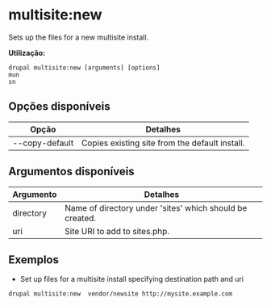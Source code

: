 # multisite:new
Sets up the files for a new multisite install.

**Utilização:**
```
drupal multisite:new [arguments] [options]
mun
sn
```

## Opções disponíveis
Opção | Detalhes
-------|-------------
--copy-default | Copies existing site from the default install.

## Argumentos disponíveis
Argumento | Detalhes
---------|-------------
directory | Name of directory under 'sites' which should be created.
uri | Site URI to add to sites.php.

## Exemplos
* Set up files for a multisite install specifying destination path and uri
```
drupal multisite:new  vendor/newsite http://mysite.example.com
```
